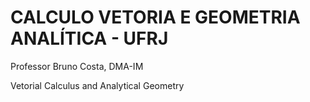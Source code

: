 # CALCULO VETORIA E GEOMETRIA ANALÍTICA - UFRJ
Professor Bruno Costa, DMA-IM



Vetorial Calculus and Analytical Geometry

